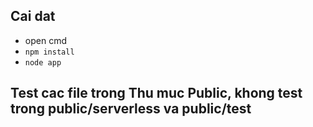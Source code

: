 

## Cai dat
- open cmd
- `npm install`
- `node app`

## Test cac file trong Thu muc Public, khong test trong public/serverless va public/test